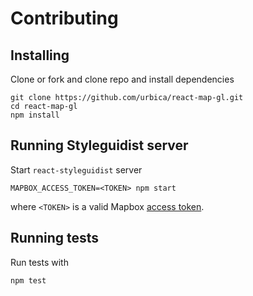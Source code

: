 # Contributing

## Installing

Clone or fork and clone repo and install dependencies

```shell
git clone https://github.com/urbica/react-map-gl.git
cd react-map-gl
npm install
```

## Running Styleguidist server

Start `react-styleguidist` server

```shell
MAPBOX_ACCESS_TOKEN=<TOKEN> npm start
```

where `<TOKEN>` is a valid Mapbox [access token](https://www.mapbox.com/help/define-access-token/).

## Running tests

Run tests with

```shell
npm test
```
